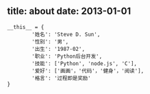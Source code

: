 title: about
date: 2013-01-01
---

    __this__ = {
            '姓名': 'Steve D. Sun',
            '性别': '男',
            '出生': '1987-02',
            '职业': 'Python后台开发',
            '技能': ['Python', 'node.js', 'C'],
            '爱好': ['画画'，'代码'，'健身'，'阅读'],
            '格言': '过程即是奖励'
    }
